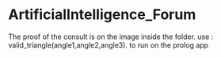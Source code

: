 # ArtificialIntelligence_Forum
The proof of the consult is on the image inside the folder.
use : valid_triangle(angle1,angle2,angle3). to run on the prolog app
